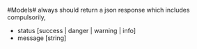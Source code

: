 #Models#
always should return a json response which includes compulsorily,
- status [success | danger | warning | info]
- message [string]
